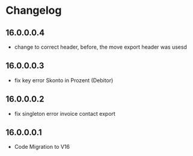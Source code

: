 # Changelog

## 16.0.0.0.4

- change to correct header, before, the move export header was usesd

## 16.0.0.0.3

- fix key error Skonto in Prozent (Debitor)

## 16.0.0.0.2

- fix singleton error invoice contact export

## 16.0.0.0.1

- Code Migration to V16

